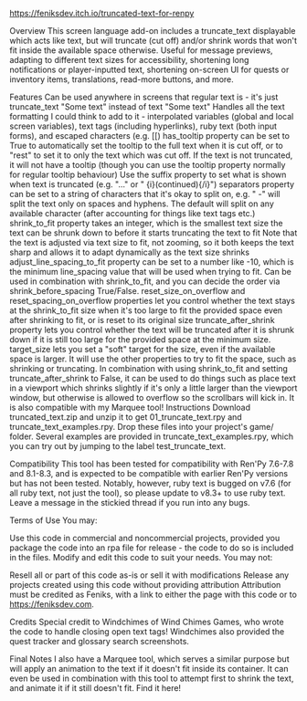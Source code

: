 https://feniksdev.itch.io/truncated-text-for-renpy

Overview
This screen language add-on includes a truncate_text displayable which acts like text, but will truncate (cut off) and/or shrink words that won't fit inside the available space otherwise. Useful for message previews, adapting to different text sizes for accessibility, shortening long notifications or player-inputted text, shortening on-screen UI for quests or inventory items, translations, read-more buttons, and more.

Features
Can be used anywhere in screens that regular text is - it's just truncate_text "Some text" instead of text "Some text"
Handles all the text formatting I could think to add to it - interpolated variables (global and local screen variables), text tags (including hyperlinks), ruby text (both input forms), and escaped characters (e.g. [[)
has_tooltip property can be set to True to automatically set the tooltip to the full text when it is cut off, or to "rest" to set it to only the text which was cut off. If the text is not truncated, it will not have a tooltip (though you can use the tooltip property normally for regular tooltip behaviour)
Use the suffix property to set what is shown when text is truncated (e.g. "..." or " {i}(continued){/i}")
separators property can be set to a string of characters that it's okay to split on, e.g. " -" will split the text only on spaces and hyphens. The default will split on any available character (after accounting for things like text tags etc.)
shrink_to_fit property takes an integer, which is the smallest text size the text can be shrunk down to before it starts truncating the text to fit
Note that the text is adjusted via text size to fit, not zooming, so it both keeps the text sharp and allows it to adapt dynamically as the text size shrinks
adjust_line_spacing_to_fit property can be set to a number like -10, which is the minimum line_spacing value that will be used when trying to fit. Can be used in combination with shrink_to_fit, and you can decide the order via shrink_before_spacing True/False.
reset_size_on_overflow and reset_spacing_on_overflow properties let you control whether the text stays at the shrink_to_fit size when it's too large to fit the provided space even after shrinking to fit, or is reset to its original size
truncate_after_shrink property lets you control whether the text will be truncated after it is shrunk down if it is still too large for the provided space at the minimum size.
target_size lets you set a "soft" target for the size, even if the available space is larger. It will use the other properties to try to fit the space, such as shrinking or truncating.
In combination with using shrink_to_fit and setting truncate_after_shrink to False, it can be used to do things such as place text in a viewport which shrinks slightly if it's only a little larger than the viewport window, but otherwise is allowed to overflow so the scrollbars will kick in.
It is also compatible with my Marquee tool!
Instructions
Download truncated_text.zip and unzip it to get 01_truncate_text.rpy and truncate_text_examples.rpy. Drop these files into your project's game/ folder. Several examples are provided in truncate_text_examples.rpy, which you can try out by jumping to the label test_truncate_text.

Compatibility
This tool has been tested for compatibility with Ren'Py 7.6-7.8 and 8.1-8.3, and is expected to be compatible with earlier Ren'Py versions but has not been tested. Notably, however, ruby text is bugged on v7.6 (for all ruby text, not just the tool), so please update to v8.3+ to use ruby text. Leave a message in the stickied thread if you run into any bugs.

Terms of Use
You may:

Use this code in commercial and noncommercial projects, provided you package the code into an rpa file for release - the code to do so is included in the files.
Modify and edit this code to suit your needs.
You may not:

Resell all or part of this code as-is or sell it with modifications
Release any projects created using this code without providing attribution
Attribution must be credited as Feniks, with a link to either the page with this code or to https://feniksdev.com.

Credits
Special credit to Windchimes of Wind Chimes Games, who wrote the code to handle closing open text tags! Windchimes also provided the quest tracker and glossary search screenshots.

Final Notes
I also have a Marquee tool, which serves a similar purpose but will apply an animation to the text if it doesn't fit inside its container. It can even be used in combination with this tool to attempt first to shrink the text, and animate it if it still doesn't fit. Find it here!